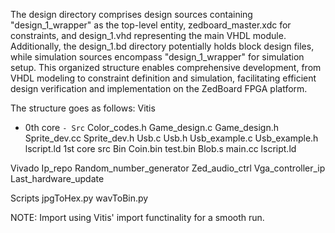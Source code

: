 The design directory comprises design sources containing "design_1_wrapper" as the top-level entity, zedboard_master.xdc for constraints, and design_1.vhd representing the main VHDL module. 
Additionally, the design_1.bd directory potentially holds block design files, while simulation sources encompass "design_1_wrapper" for simulation setup. 
This organized structure enables comprehensive development, from VHDL modeling to constraint definition and simulation, facilitating efficient design verification and implementation on the ZedBoard FPGA platform.

The structure goes as follows:
Vitis
- 0th core
```- Src```
      Color_codes.h
      Game_design.c
      Game_design.h
      Sprite_dev.cc
      Sprite_dev.h
      Usb.c
      Usb.h
      Usb_example.c
      Usb_example.h
      lscript.ld
  1st core
    src
      Bin
        Coin.bin
        test.bin
    Blob.s
    main.cc
    lscript.ld

Vivado
  Ip_repo
    Random_number_generator
    Zed_audio_ctrl
    Vga_controller_ip
  Last_hardware_update
  
Scripts
  jpgToHex.py
  wavToBin.py


NOTE: Import using Vitis' import functinality for a smooth run.
